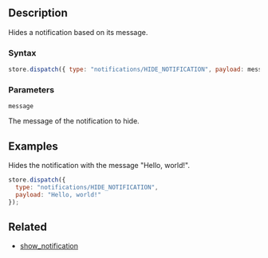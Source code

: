 ## Description

Hides a notification based on its message.

### Syntax

```js
store.dispatch({ type: "notifications/HIDE_NOTIFICATION", payload: message });
```

### Parameters

`message`

The message of the notification to hide.

## Examples

Hides the notification with the message "Hello, world!".

```js
store.dispatch({
  type: "notifications/HIDE_NOTIFICATION",
  payload: "Hello, world!"
});
```

## Related

- [show_notification](./show_notification.md)
